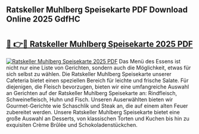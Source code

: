 ## Ratskeller Muhlberg Speisekarte PDF Download Online 2025 GdfHC

# <h2><a href="http://gc5pmf.nevu.top/?p=Ratskeller+Muhlberg+Speisekarte">🔗 👉🔴 Ratskeller Muhlberg Speisekarte 2025 PDF</a></h2>

[![Ratskeller Muhlberg Speisekarte 2025 PDF](https://i.imgur.com/dBaPXMq.png)](http://gc5pmf.nevu.top/?p=Ratskeller+Muhlberg+Speisekarte)
Das Menü des Essens ist nicht nur eine Liste von Gerichten, sondern auch die Möglichkeit, etwas für sich selbst zu wählen. Die Ratskeller Muhlberg Speisekarte unserer Cafeteria bietet einen speziellen Bereich für leichte und frische Salate. Für diejenigen, die Fleisch bevorzugen, bieten wir eine umfangreiche Auswahl an Gerichten auf der Ratskeller Muhlberg Speisekarte an: Rindfleisch, Schweinefleisch, Huhn und Fisch. Unseren Auserwählten bieten wir Gourmet-Gerichte wie Schaschlik und Steak an, die auf einem alten Feuer zubereitet werden. Unsere Ratskeller Muhlberg Speisekarte bietet eine große Auswahl an Desserts, von klassischen Torten und Kuchen bis hin zu exquisiten Crème Brûlée und Schokoladenstückchen.
